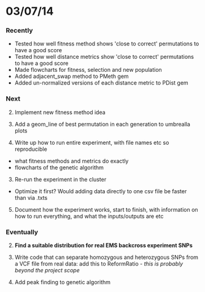 03/07/14
========================================================

### Recently

- Tested how well fitness method shows 'close to correct' permutations to have a good score
- Tested how well distance metrics show 'close to correct' permutations to have a good score
- Made flowcharts for fitness, selection and new population
- Added adjacent_swap method to PMeth gem
- Added un-normalized versions of each distance metric to PDist gem

### Next

2. Implement new fitness method idea

3. Add a geom_line of best permutation in each generation to umbrealla plots

3. Write up how to run entire experiment, with file names etc so reproducible
 - what fitness methods and metrics do exactly
 - flowcharts of the genetic algorithm

3. Re-run the experiment in the cluster
 - Optimize it first? Would adding data directly to one csv file be faster than via .txts

5. Document how the experiment works, start to finish, with information on how to run everything, and what the inputs/outputs are etc

### Eventually

2. **Find a suitable distribution for real EMS backcross experiment SNPs**

3. Write code that can separate homozygous and heterozygous SNPs from a VCF file from real data: add this to ReformRatio - *this is probably beyond the project scope*

4. Add peak finding to genetic algorithm

